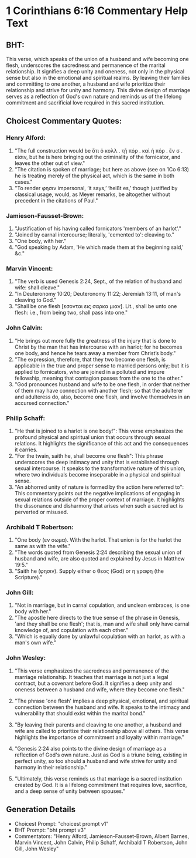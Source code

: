 # 1 Corinthians 6:16 Commentary Help Text

## BHT:
This verse, which speaks of the union of a husband and wife becoming one flesh, underscores the sacredness and permanence of the marital relationship. It signifies a deep unity and oneness, not only in the physical sense but also in the emotional and spiritual realms. By leaving their families and committing to one another, a husband and wife prioritize their relationship and strive for unity and harmony. This divine design of marriage serves as a reflection of God's own nature and reminds us of the lifelong commitment and sacrificial love required in this sacred institution.

## Choicest Commentary Quotes:
### Henry Alford:
1. "The full construction would be ὅτι ὁ κολλ . τῇ πόρ . καὶ ἡ πόρ . ἓν σ . εἰσιν, but he is here bringing out the criminality of the fornicator, and leaves the other out of view."
2. "The citation is spoken of marriage; but here as above (see on 1Co 6:13) he is treating merely of the physical act, which is the same in both cases."
3. "To render φησιν impersonal, ‘it says,’ ‘heißt es,’ though justified by classical usage, would, as Meyer remarks, be altogether without precedent in the citations of Paul."

### Jamieson-Fausset-Brown:
1. "Justification of his having called fornicators 'members of an harlot'." 
2. "Joined by carnal intercourse; literally, 'cemented to': cleaving to." 
3. "One body, with her." 
4. "God speaking by Adam, 'He which made them at the beginning said,' &c."

### Marvin Vincent:
1. "The verb is used Genesis 2:24, Sept., of the relation of husband and wife: shall cleave."
2. "In Deuteronomy 10:20; Deuteronomy 11:22; Jeremiah 13:11, of man's cleaving to God."
3. "Shall be one flesh [εσονται εις σαρκα μιαν]. Lit., shall be unto one flesh: i.e., from being two, shall pass into one."

### John Calvin:
1. "He brings out more fully the greatness of the injury that is done to Christ by the man that has intercourse with an harlot; for he becomes one body, and hence he tears away a member from Christ’s body."
2. "The expression, therefore, that they two become one flesh, is applicable in the true and proper sense to married persons only; but it is applied to fornicators, who are joined in a polluted and impure fellowship, meaning that contagion passes from the one to the other."
3. "God pronounces husband and wife to be one flesh, in order that neither of them may have connection with another flesh; so that the adulterer and adulteress do, also, become one flesh, and involve themselves in an accursed connection."

### Philip Schaff:
1. "He that is joined to a harlot is one body!": This verse emphasizes the profound physical and spiritual union that occurs through sexual relations. It highlights the significance of this act and the consequences it carries.
2. "For the twain, saith he, shall become one flesh": This phrase underscores the deep intimacy and unity that is established through sexual intercourse. It speaks to the transformative nature of this union, where two individuals become inseparable in a physical and spiritual sense.
3. "An abhorred unity of nature is formed by the action here referred to": This commentary points out the negative implications of engaging in sexual relations outside of the proper context of marriage. It highlights the dissonance and disharmony that arises when such a sacred act is perverted or misused.

### Archibald T Robertson:
1. "One body (εν σωμα). With the harlot. That union is for the harlot the same as with the wife." 
2. "The words quoted from Genesis 2:24 describing the sexual union of husband and wife, are also quoted and explained by Jesus in Matthew 19:5."
3. "Saith he (φησιν). Supply either ο θεος (God) or η γραφη (the Scripture)."

### John Gill:
1. "Not in marriage, but in carnal copulation, and unclean embraces, is one body with her." 
2. "The apostle here directs to the true sense of the phrase in Genesis, 'and they shall be one flesh'; that is, man and wife shall only have carnal knowledge of, and copulation with each other."
3. "Which is equally done by unlawful copulation with an harlot, as with a man's own wife."

### John Wesley:
1. "This verse emphasizes the sacredness and permanence of the marriage relationship. It teaches that marriage is not just a legal contract, but a covenant before God. It signifies a deep unity and oneness between a husband and wife, where they become one flesh."

2. "The phrase 'one flesh' implies a deep physical, emotional, and spiritual connection between the husband and wife. It speaks to the intimacy and vulnerability that should exist within the marital bond."

3. "By leaving their parents and cleaving to one another, a husband and wife are called to prioritize their relationship above all others. This verse highlights the importance of commitment and loyalty within marriage."

4. "Genesis 2:24 also points to the divine design of marriage as a reflection of God's own nature. Just as God is a triune being, existing in perfect unity, so too should a husband and wife strive for unity and harmony in their relationship."

5. "Ultimately, this verse reminds us that marriage is a sacred institution created by God. It is a lifelong commitment that requires love, sacrifice, and a deep sense of unity between spouses."


## Generation Details
- Choicest Prompt: "choicest prompt v1"
- BHT Prompt: "bht prompt v3"
- Commentators: "Henry Alford, Jamieson-Fausset-Brown, Albert Barnes, Marvin Vincent, John Calvin, Philip Schaff, Archibald T Robertson, John Gill, John Wesley"
